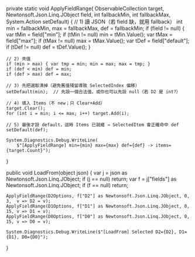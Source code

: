 private static void ApplyFieldRange(
    ObservableCollection<int> target,
    Newtonsoft.Json.Linq.JObject field,
    int fallbackMin, int fallbackMax,
    System.Action<int> setDefault)
{
    // 1) 讀 JSON（若 field 缺，就用 fallback）
    int min = fallbackMin, max = fallbackMax, def = fallbackMin;
    if (field != null)
    {
        var tMin = field["min"];  if (tMin != null) min = tMin.Value<int>();
        var tMax = field["max"];  if (tMax != null) max = tMax.Value<int>();
        var tDef = field["default"]; if (tDef != null) def = tDef.Value<int>();
    }

    // 2) 夾值
    if (min > max) { var tmp = min; min = max; max = tmp; }
    if (def < min) def = min;
    if (def > max) def = max;

    // 3) 先把選取清掉（避免舊值殘留導致 SelectedIndex 偏移）
    setDefault(min);  // 先設一個合法值，或你也可以先設 null（若 D2 是 int?）

    // 4) 填入 Items（不 new；只 Clear+Add）
    target.Clear();
    for (int i = min; i <= max; i++) target.Add(i);

    // 5) 最後才設 default，這時 Items 已就緒 → SelectedItem 會正確命中 def
    setDefault(def);

    System.Diagnostics.Debug.WriteLine(
        $"[ApplyFieldRange] min={min} max={max} def={def} -> items={target.Count}");
}

public void LoadFrom(object json)
{
    var j = json as Newtonsoft.Json.Linq.JObject;
    if (j == null) return;
    var f = j["fields"] as Newtonsoft.Json.Linq.JObject;
    if (f == null) return;

    ApplyFieldRange(D2Options, f["D2"] as Newtonsoft.Json.Linq.JObject, 0, 3,  v => D2 = v);
    ApplyFieldRange(D1Options, f["D1"] as Newtonsoft.Json.Linq.JObject, 0, 15, v => D1 = v);
    ApplyFieldRange(D0Options, f["D0"] as Newtonsoft.Json.Linq.JObject, 0, 15, v => D0 = v);

    System.Diagnostics.Debug.WriteLine($"[LoadFrom] Selected D2={D2}, D1={D1}, D0={D0}");
}